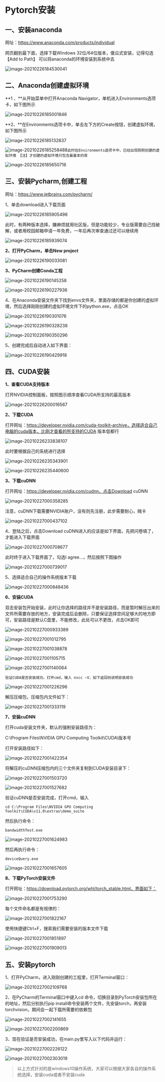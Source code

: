 # Pytorch安装

## 一、安装anaconda

网址：https://www.anaconda.com/products/individual

网页翻到最下面，选择下载Windows 32位/64位版本，傻瓜式安装，记得勾选【Add to Path】 可以将anaconda的环境安装到系统中去

![image-20210226184530041](https://cdn.jsdelivr.net/gh/liuhuanhuan963019/blogPicture/md_photos/%E3%80%90Pytorch%E3%80%91Pytorch%E5%AE%89%E8%A3%8501.png)

## 二、Anaconda创建虚拟环境

**1 、**从开始菜单中打开Anaconda Navigator，单机进入Environments选项卡，如下图所示

![image-20210226185001846](https://cdn.jsdelivr.net/gh/liuhuanhuan963019/blogPicture/md_photos/%E3%80%90Pytorch%E3%80%91pytorch%E5%AE%89%E8%A3%8502.png)

**2、**在Environments选项卡中，单击左下方的Create按钮，创建虚拟环境，如下图所示

![image-20210226185132837](https://cdn.jsdelivr.net/gh/liuhuanhuan963019/blogPicture/md_photos/image-20210226185132837.png)

![image-20210226185258488](https://cdn.jsdelivr.net/gh/liuhuanhuan963019/blogPicture/md_photos/%E3%80%90Pytorch%E3%80%91pytorch%E5%AE%89%E8%A3%8504.png)`此时在Environments选项卡中，已经出现刚刚创建的虚拟环境
【注】才创建的虚拟环境只包含最基本的库`

![image-20210226185650716](https://cdn.jsdelivr.net/gh/liuhuanhuan963019/blogPicture/md_photos/%E3%80%90Pytorch%E3%80%91pytorch%E5%AE%89%E8%A3%8505.png)

## 三、安装Pycharm,创建工程

网址：https://www.jetbrains.com/pycharm/

1、单击download进入下载页面

![image-20210226185905498](https://cdn.jsdelivr.net/gh/liuhuanhuan963019/blogPicture/md_photos/%E3%80%90Pytorch%E3%80%91pytorch%E5%AE%89%E8%A3%8506.png)

此时，有两种版本选择，嫌麻烦就用社区版，但是功能较少，专业版需要自己找破解，或者用校园邮箱申请一年免费，一年后再次审查通过还可以继续用

![image-20210226185939074](https://cdn.jsdelivr.net/gh/liuhuanhuan963019/blogPicture/md_photos/%E3%80%90Pytorch%E3%80%91pytorch%E5%AE%89%E8%A3%8507.png)

**2、打开PyCharm，单击New project**

![image-20210226190033081](https://cdn.jsdelivr.net/gh/liuhuanhuan963019/blogPicture/md_photos/%E3%80%90Pytorch%E3%80%91pytorch%E5%AE%89%E8%A3%8508.png)

**3、PyCharm创建Conda工程**

![image-20210226190145258](https://cdn.jsdelivr.net/gh/liuhuanhuan963019/blogPicture/md_photos/%E3%80%90Pytorch%E3%80%91pytorch%E5%AE%89%E8%A3%8509.png)

![image-20210226190227936](https://cdn.jsdelivr.net/gh/liuhuanhuan963019/blogPicture/md_photos/%E3%80%90Pytorch%E3%80%91pytorch%E5%AE%89%E8%A3%8510.png)

4、在Anaconda安装文件夹下找到envs文件夹，里面存储的都是你创建的虚拟环境，然后选择刚刚创建的虚拟环境文件下的python.exe，点击OK

![image-20210226190301076](https://cdn.jsdelivr.net/gh/liuhuanhuan963019/blogPicture/md_photos/%E3%80%90Pytorch%E3%80%91pytorch%E5%AE%89%E8%A3%8511.png)

![image-20210226190328238](https://cdn.jsdelivr.net/gh/liuhuanhuan963019/blogPicture/md_photos/%E3%80%90Pytorch%E3%80%91pytorch%E5%AE%89%E8%A3%8512.png)

![image-20210226190350296](https://cdn.jsdelivr.net/gh/liuhuanhuan963019/blogPicture/md_photos/%E3%80%90Pytorch%E3%80%91pytorch%E5%AE%89%E8%A3%8546.png)

5、创建完成后自动进入如下界面：

![image-20210226190429918](https://cdn.jsdelivr.net/gh/liuhuanhuan963019/blogPicture/md_photos/%E3%80%90Pytorch%E3%80%91pytorch%E5%AE%89%E8%A3%8513.png)

## 四、CUDA安装

**1、查看CUDA支持版本**

打开NVIDIA控制面板，按照图示顺序查看CUDA所支持的最高版本

![image-20210226200016567](https://cdn.jsdelivr.net/gh/liuhuanhuan963019/blogPicture/md_photos/%E3%80%90Pytorch%E3%80%91pytorch%E5%AE%89%E8%A3%8514.png)

**2、下载CUDA**

打开网址：https://developer.nvidia.com/cuda-toolkit-archive，选择适合自己电脑的cuda版本，比刚才查看的所支持的CUDA 版本低都行

![image-20210226233838107](https://cdn.jsdelivr.net/gh/liuhuanhuan963019/blogPicture/md_photos/%E3%80%90Pytorch%E3%80%91pytorch%E5%AE%89%E8%A3%8515.png)

此时要根据自己的系统进行选择

![image-20210226235343901](https://cdn.jsdelivr.net/gh/liuhuanhuan963019/blogPicture/md_photos/%E3%80%90Pytorch%E3%80%91pytorch%E5%AE%89%E8%A3%8516.png)

![image-20210226235440600](https://cdn.jsdelivr.net/gh/liuhuanhuan963019/blogPicture/md_photos/%E3%80%90Pytorch%E3%80%91pytorch%E5%AE%89%E8%A3%8517.png)

**3、下载cuDNN**

打开网址：https://developer.nvidia.com/cudnn，点击Download cuDNN

![image-20210227000358285](https://cdn.jsdelivr.net/gh/liuhuanhuan963019/blogPicture/md_photos/%E3%80%90Pytorch%E3%80%91pytorch%E5%AE%89%E8%A3%8518.png)

注意，cuDNN下载需要NVIDIA账户，没有则先注册，此步需要耐心，贼卡

![image-20210227000437102](https://cdn.jsdelivr.net/gh/liuhuanhuan963019/blogPicture/md_photos/%E3%80%90Pytorch%E3%80%91pytorch%E5%AE%89%E8%A3%8519.png)

4、登陆之后，点击Download cuDNN进入的应该是如下界面，先把问卷填了，才能进入下载界面

![image-20210227000708677](https://cdn.jsdelivr.net/gh/liuhuanhuan963019/blogPicture/md_photos/%E3%80%90Pytorch%E3%80%91pytorch%E5%AE%89%E8%A3%8520.png)

此时终于进入下载界面了，勾选I agree…，然后按照下图操作

![image-20210227000739017](https://cdn.jsdelivr.net/gh/liuhuanhuan963019/blogPicture/md_photos/%E3%80%90Pytorch%E3%80%91pytorch%E5%AE%89%E8%A3%8521.png)

5、选择适合自己的操作系统版本下载

![image-20210227000848436](https://cdn.jsdelivr.net/gh/liuhuanhuan963019/blogPicture/md_photos/%E3%80%90Pytorch%E3%80%91pytorch%E5%AE%89%E8%A3%8522.png)

**6、安装CUDA**

双击安装包开始安装，此时让你选择的路径并不是安装路径，而是暂时解压出来的文件所需要存放的地方，安装完成后会删除，只要保证选择空间足够大的地方即可，安装路径是默认C盘里，不能修改，此处可以不更改，点击OK即可

![image-20210227000933389](https://cdn.jsdelivr.net/gh/liuhuanhuan963019/blogPicture/md_photos/%E3%80%90Pytorch%E3%80%91pytorch%E5%AE%89%E8%A3%8523.png)

![image-20210227001012795](https://cdn.jsdelivr.net/gh/liuhuanhuan963019/blogPicture/md_photos/%E3%80%90Pytorch%E3%80%91pytorch%E5%AE%89%E8%A3%8524.png)

![image-20210227001038878](https://cdn.jsdelivr.net/gh/liuhuanhuan963019/blogPicture/md_photos/%E3%80%90Pytorch%E3%80%91pytorch%E5%AE%89%E8%A3%8525.png)

![image-20210227001105715](https://cdn.jsdelivr.net/gh/liuhuanhuan963019/blogPicture/md_photos/%E3%80%90Pytorch%E3%80%91pytorch%E5%AE%89%E8%A3%8526.png)

![image-20210227001140064](https://cdn.jsdelivr.net/gh/liuhuanhuan963019/blogPicture/md_photos/%E3%80%90Pytorch%E3%80%91pytorch%E5%AE%89%E8%A3%8527.png)

 `验证CUDA是否安装成功，打开cmd，输入 nvcc –V，如下返回则说明安装成功 `

![image-20210227001226296](https://cdn.jsdelivr.net/gh/liuhuanhuan963019/blogPicture/md_photos/%E3%80%90Pytorch%E3%80%91pytorch%E5%AE%89%E8%A3%8528.png)

解压压缩包，压缩包内文件如下：

![image-20210227001333119](https://cdn.jsdelivr.net/gh/liuhuanhuan963019/blogPicture/md_photos/%E3%80%90Pytorch%E3%80%91pytorch%E5%AE%89%E8%A3%8529.png)

**7、安装cuDNN**

打开cuda安装文件夹，默认的强制安装路径为：

C:\Program Files\NVIDIA GPU Computing Toolkit\CUDA\版本号

打开安装路径如下：

![image-20210227001422354](https://cdn.jsdelivr.net/gh/liuhuanhuan963019/blogPicture/md_photos/%E3%80%90Pytorch%E3%80%91pytorch%E5%AE%89%E8%A3%8530.png)

将解压的cuDNN压缩包内的三个文件夹复制到CUDA安装目录下：

![image-20210227001503720](https://cdn.jsdelivr.net/gh/liuhuanhuan963019/blogPicture/md_photos/%E3%80%90Pytorch%E3%80%91pytorch%E5%AE%89%E8%A3%8531.png)

![image-20210227001527682](https://cdn.jsdelivr.net/gh/liuhuanhuan963019/blogPicture/md_photos/%E3%80%90Pytorch%E3%80%91pytorch%E5%AE%89%E8%A3%8532.png)

验证cuDNN是否安装完成，打开cmd，输入

   `cd C:\Program Files\NVIDIA GPU Computing Toolkit\CUDA\v11.0\extras\demo_suite   `

然后执行命令：

   `bandwidthTest.exe   `

![image-20210227001624983](https://cdn.jsdelivr.net/gh/liuhuanhuan963019/blogPicture/md_photos/%E3%80%90Pytorch%E3%80%91pytorch%E5%AE%89%E8%A3%8533.png)

然后再执行命令：

 `deviceQuery.exe `

![image-20210227001657605](https://cdn.jsdelivr.net/gh/liuhuanhuan963019/blogPicture/md_photos/%E3%80%90Pytorch%E3%80%91pytorch%E5%AE%89%E8%A3%8534.png)

**8、下载PyTorch安装文件**

打开网址：https://download.pytorch.org/whl/torch_stable.html，界面如下：

![image-20210227001753290](https://cdn.jsdelivr.net/gh/liuhuanhuan963019/blogPicture/md_photos/%E3%80%90Pytorch%E3%80%91pytorch%E5%AE%89%E8%A3%8535.png)

每个文件命名都是有规律的：

![image-20210227001822167](https://cdn.jsdelivr.net/gh/liuhuanhuan963019/blogPicture/md_photos/%E3%80%90Pytorch%E3%80%91pytorch%E5%AE%89%E8%A3%8536.png)

使用快捷键Ctrl+F，搜索我们需要安装的版本文件下载

![image-20210227001851897](https://cdn.jsdelivr.net/gh/liuhuanhuan963019/blogPicture/md_photos/%E3%80%90Pytorch%E3%80%91pytorch%E5%AE%89%E8%A3%8540.png)

![image-20210227001909013](https://cdn.jsdelivr.net/gh/liuhuanhuan963019/blogPicture/md_photos/%E3%80%90Pytorch%E3%80%91pytorch%E5%AE%89%E8%A3%8539.png)

## 五、安装pytorch

1、打开PyCharm，进入刚刚创建的工程里，打开Terminal窗口：

![image-20210227002109768](https://cdn.jsdelivr.net/gh/liuhuanhuan963019/blogPicture/md_photos/%E3%80%90Pytorch%E3%80%91pytorch%E5%AE%89%E8%A3%8541.png)

2、在PyCharm的Terminal窗口中键入cd 命令，切换目录到PyTorch安装包所在的地址，然后分别执行pip install命令安装两个文件，先安装torch，再安装torchvision，期间会一起下载所需要的依赖包

![image-20210227002141655](https://cdn.jsdelivr.net/gh/liuhuanhuan963019/blogPicture/md_photos/%E3%80%90Pytorch%E3%80%91pytorch%E5%AE%89%E8%A3%8542.png)

![image-20210227002200869](https://cdn.jsdelivr.net/gh/liuhuanhuan963019/blogPicture/md_photos/%E3%80%90Pytorch%E3%80%91pytorch%E5%AE%89%E8%A3%8543.png)

3、现在验证是否安装成功，在main.py里写入以下代码并运行：

![image-20210227002226122](https://cdn.jsdelivr.net/gh/liuhuanhuan963019/blogPicture/md_photos/%E3%80%90Pytorch%E3%80%91pytorch%E5%AE%89%E8%A3%8544.png)

![image-20210227002303019](https://cdn.jsdelivr.net/gh/liuhuanhuan963019/blogPicture/md_photos/%E3%80%90Pytorch%E3%80%91pytorch%E5%AE%89%E8%A3%8545.png)



> 以上方式针对的是windows10操作系统，大家可以根据大家各自的操作系统选择，安装cuda或者不安装cuda